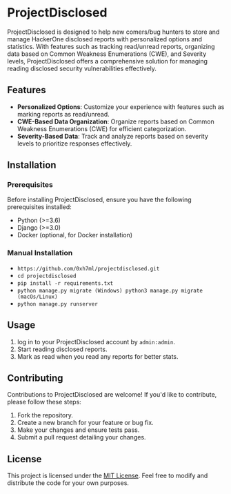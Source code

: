 # ProjectDisclosed

ProjectDisclosed is designed to help new comers/bug hunters to store and manage HackerOne disclosed reports with personalized options and statistics. With features such as tracking read/unread reports, organizing data based on Common Weakness Enumerations (CWE), and Severity levels, ProjectDisclosed offers a comprehensive solution for managing reading disclosed security vulnerabilities effectively.

## Features

- **Personalized Options**: Customize your experience with features such as marking reports as read/unread.
- **CWE-Based Data Organization**: Organize reports based on Common Weakness Enumerations (CWE) for efficient categorization.
- **Severity-Based Data**: Track and analyze reports based on severity levels to prioritize responses effectively.

## Installation

### Prerequisites

Before installing ProjectDisclosed, ensure you have the following prerequisites installed:

- Python (>=3.6)
- Django (>=3.0)
- Docker (optional, for Docker installation)

### Manual Installation

- ```https://github.com/0xh7ml/projectdisclosed.git```
- ```cd projectdisclosed```
- ```pip install -r requirements.txt```
- ```python manage.py migrate (Windows) python3 manage.py migrate (macOs/Linux)```
- ```python manage.py runserver```


## Usage

1. log in to your ProjectDisclosed account by ```admin:admin```.
2. Start reading disclosed reports.
3. Mark as read when you read any reports for better stats.

## Contributing

Contributions to ProjectDisclosed are welcome! If you'd like to contribute, please follow these steps:

1. Fork the repository.
2. Create a new branch for your feature or bug fix.
3. Make your changes and ensure tests pass.
4. Submit a pull request detailing your changes.

## License

This project is licensed under the [MIT License](LICENSE). Feel free to modify and distribute the code for your own purposes.
